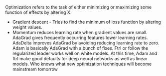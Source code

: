 Optimization refers to the task of either minimizing or maximizing some function of effects by altering X.  <br/>
* Gradient descent - Tries to find the minimum of loss function by altering weight values. 
* Momentum reduces learning rate when gradient values are small. AdaGrad gives frequently occurring features lower learning rates. AdaDelta improves AdaGrad by avoiding reducing learning rate to zero. Adam is basically AdaGrad with a bunch of fixes. Ftrl or follow the regularized leader works well on white models. At this time, Adam and ftrl make good defaults for deep neural networks as well as linear models. Who knows what new optimization techniques will become mainstream tomorrow










